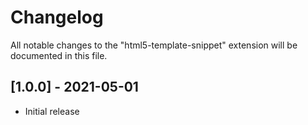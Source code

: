 # Changelog

All notable changes to the "html5-template-snippet" extension will be documented in this file.

## [1.0.0] - 2021-05-01

- Initial release
